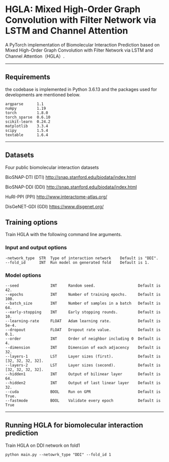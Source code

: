 # HGLA: Mixed High-Order Graph Convolution with Filter Network via LSTM and Channel Attention

A PyTorch implementation of Biomolecular Interaction Prediction based on Mixed High-Order Graph Convolution with Filter Network via LSTM and Channel Attention（HGLA）.

 

------



## Requirements

the codebase is implemented in Python 3.6.13 and the packages used for developments are mentioned below.

```
argparse      1.1
numpy         1.19
torch         1.8.0
torch_sparse  0.6.10
scikit-learn  0.24.2
matplotlib    3.3.4 
scipy         1.5.4
textable      1.6.4
```



------

## Datasets

Four  public biomolecular interaction datasets

BioSNAP-DTI (DTI)   http://snap.stanford.edu/biodata/index.html

BioSNAP-DDI (DDI)  http://snap.stanford.edu/biodata/index.html

HuRI-PPI (PPI)          http://www.interactome-atlas.org/

DisGeNET-GDI (GDI)  https://www.disgenet.org/



## Training options 

Train HGLA with the following command line arguments.

### Input and output options 

```
-network_type  STR  Type of interaction network    Default is "DDI".
--fold_id      INT  Run model on generated fold    Default is 1.
```



### Model options 

```
--seed              INT     Random seed.                   Default is 42.
--epochs            INT     Number of training epochs.     Default is 100.
--batch_size        INT     Number of samples in a batch   Default is 64.
--early-stopping    INT     Early stopping rounds.         Default is 10.
--learning-rate     FLOAT   Adam learning rate.            Default is 5e-4.
--dropout           FLOAT   Dropout rate value.            Default is 0.1.
--order             INT     Order of neighbor including 0  Default is 4.
--dimension         INT     Dimension of each adjacency    Default is 32.
--layers-1          LST     Layer sizes (first).           Default is [32, 32, 32, 32]. 
--layers-2          LST     Layer sizes (second).          Default is [32, 32, 32, 32].
--hidden1           INT     Output of bilinear layer       Default is 64.
--hidden2           INT     Output of last linear layer    Default is 32.
--cuda              BOOL    Run on GPR                     Default is True.
--fastmode          BOOL    Validate every epoch           Default is True
```



------



## Running HGLA for biomolecular interaction prediction 

Train HGLA on DDI network  on fold1

```
python main.py --netowrk_type "DDI" --fold_id 1
```


